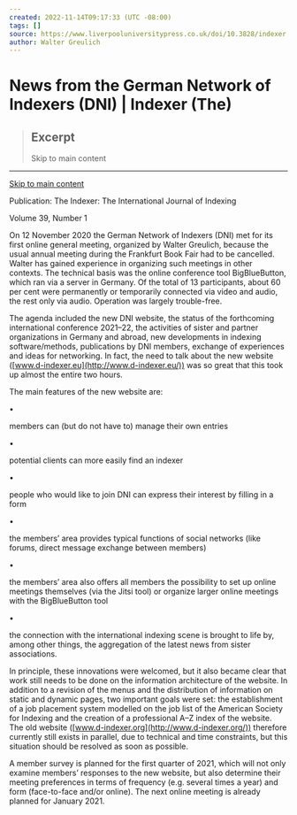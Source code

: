 ```yaml
---
created: 2022-11-14T09:17:33 (UTC -08:00)
tags: []
source: https://www.liverpooluniversitypress.co.uk/doi/10.3828/indexer.2021.10
author: Walter Greulich
---
```


# News from the German Network of Indexers (DNI) | Indexer (The)

> ## Excerpt
> Skip to main content

---
[Skip to main content](https://www.liverpooluniversitypress.co.uk/doi/10.3828/indexer.2021.10#afterNav-oji)

Publication: The Indexer: The International Journal of Indexing

Volume 39, Number 1

On 12 November 2020 the German Network of Indexers (DNI) met for its first online general meeting, organized by Walter Greulich, because the usual annual meeting during the Frankfurt Book Fair had to be cancelled. Walter has gained experience in organizing such meetings in other contexts. The technical basis was the online conference tool BigBlueButton, which ran via a server in Germany. Of the total of 13 participants, about 60 per cent were permanently or temporarily connected via video and audio, the rest only via audio. Operation was largely trouble-free.

The agenda included the new DNI website, the status of the forthcoming international conference 2021–22, the activities of sister and partner organizations in Germany and abroad, new developments in indexing software/methods, publications by DNI members, exchange of experiences and ideas for networking. In fact, the need to talk about the new website ([www.d-indexer.eu](http://www.d-indexer.eu/)) was so great that this took up almost the entire two hours.

The main features of the new website are:

•

members can (but do not have to) manage their own entries

•

potential clients can more easily find an indexer

•

people who would like to join DNI can express their interest by filling in a form

•

the members’ area provides typical functions of social networks (like forums, direct message exchange between members)

•

the members’ area also offers all members the possibility to set up online meetings themselves (via the Jitsi tool) or organize larger online meetings with the BigBlueButton tool

•

the connection with the international indexing scene is brought to life by, among other things, the aggregation of the latest news from sister associations.

In principle, these innovations were welcomed, but it also became clear that work still needs to be done on the information architecture of the website. In addition to a revision of the menus and the distribution of information on static and dynamic pages, two important goals were set: the establishment of a job placement system modelled on the job list of the American Society for Indexing and the creation of a professional A–Z index of the website. The old website ([www.d-indexer.org](http://www.d-indexer.org/)) therefore currently still exists in parallel, due to technical and time constraints, but this situation should be resolved as soon as possible.

A member survey is planned for the first quarter of 2021, which will not only examine members’ responses to the new website, but also determine their meeting preferences in terms of frequency (e.g. several times a year) and form (face-to-face and/or online). The next online meeting is already planned for January 2021.
